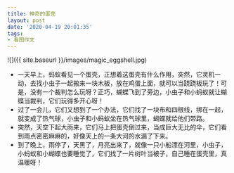 ```yaml
---
title: 神奇的蛋壳
layout: post
date: '2020-04-19 20:01:35'
tags:
- 看图作文
---
```


![]({{ site.baseurl }}/images/magic_eggshell.jpg)

* 一天早上，蚂蚁看见一个蛋壳，正想着这蛋壳有什么作用，突然，它灵机一动，去找小虫子一起搬来一块木板，放在鸡蛋上面，就可以当跷跷板玩了！可是，没有一个裁判怎么玩呀？正巧，蝴蝶飞到了旁边，小虫子和小蚂蚁就让蝴蝶当裁判，它们玩得多开心呀！
* 过了一会儿，它们又想到了一个办法，它们找了一块布和四根线，绑在一起，就变成了热气球，小虫子和小蚂蚁坐在热气球里，蝴蝶就给他们带路。
* 突然，天空下起大雨来，它们马上把蛋壳倒过来，当成巨大无比的伞，它们看到雨点密密麻麻的，好像天上的一条大河的水漏了下来。
* 到了晚上，雨停了，天黑了，月亮出来了，就像一只小船漂在河里，小虫子，小蚂蚁和小蝴蝶也要睡觉了，它们找了一片树叶当被子，自己睡在蛋壳里，真温暖呀！
